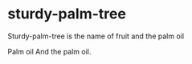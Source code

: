 # sturdy-palm-tree
Sturdy-palm-tree is the name of fruit and the palm oil





Palm oil
And the palm oil.

